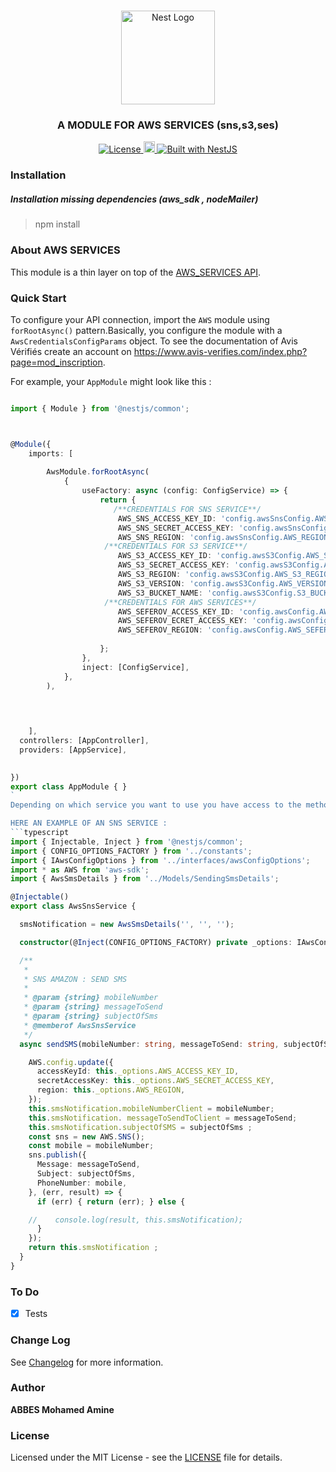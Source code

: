 <h1 align="center"></h1>

<div align="center">
  <a href="http://nestjs.com/" target="_blank">
    <img src="https://nestjs.com/img/logo_text.svg" width="150" alt="Nest Logo" />
  </a>
</div>

<h3 align="center">A MODULE FOR AWS SERVICES (sns,s3,ses)</h3>

<div align="center">
  <a href="https://nestjs.com" target="_blank">
    <img src="https://img.shields.io/badge/license-MIT-brightgreen.svg" alt="License" />
    <img src="https://badge.fury.io/js/%40nestjsplus%2Fmassive.svg" alt="npm version" height="18">    <img src="https://img.shields.io/badge/built%20with-NestJs-red.svg" alt="Built with NestJS">
  </a>
</div>

### Installation
##### Installation missing dependencies (aws_sdk , nodeMailer)
> npm install

### About AWS SERVICES

This module is a thin layer on top of the [AWS_SERVICES API](https://aws.amazon.com/fr/#).



### Quick Start

To configure your API connection, import the `AWS` module using `forRootAsync()` pattern.Basically, you configure the module with a `AwsCredentialsConfigParams` object. To see the documentation of Avis Vérifiés create an account on https://www.avis-verifies.com/index.php?page=mod_inscription.

For example, your `AppModule` might look like this :

```typescript

import { Module } from '@nestjs/common';



@Module({
    imports: [
      
        AwsModule.forRootAsync(
            {
                useFactory: async (config: ConfigService) => {
                    return {
                       /**CREDENTIALS FOR SNS SERVICE**/
                        AWS_SNS_ACCESS_KEY_ID: 'config.awsSnsConfig.AWS_ACCESS_KEY_ID',
                        AWS_SNS_SECRET_ACCESS_KEY: 'config.awsSnsConfig.AWS_SECRET_ACCESS_KEY',
                        AWS_SNS_REGION: 'config.awsSnsConfig.AWS_REGION',
                     /**CREDENTIALS FOR S3 SERVICE**/
                        AWS_S3_ACCESS_KEY_ID: 'config.awsS3Config.AWS_S3_ACCESS_KEY_ID',
                        AWS_S3_SECRET_ACCESS_KEY: 'config.awsS3Config.AWS_S3_SECRET_ACCESS_KEY',
                        AWS_S3_REGION: 'config.awsS3Config.AWS_S3_REGION',
                        AWS_S3_VERSION: 'config.awsS3Config.AWS_VERSION',
                        AWS_S3_BUCKET_NAME: 'config.awsS3Config.S3_BUCKET_NAME',
                     /**CREDENTIALS FOR AWS SERVICES**/
                        AWS_SEFEROV_ACCESS_KEY_ID: 'config.awsConfig.AWS__SEFEROV_ACCESS_KEY_ID',
                        AWS_SEFEROV_ECRET_ACCESS_KEY: 'config.awsConfig.AWS_SEFEROV_SECRET_ACCESS_KEY',
                        AWS_SEFEROV_REGION: 'config.awsConfig.AWS_SEFEROV_REGION',
                      
                    };
                },
                inject: [ConfigService],
            },
        ),

 
      

    ],
  controllers: [AppController],
  providers: [AppService],
  

})
export class AppModule { }
`
Depending on which service you want to use you have access to the method of the requested service (SNS_SERVICE, S3_SERVICE,SES_SERVICE) which you can inject into any provider.

HERE AN EXAMPLE OF AN SNS SERVICE :
```typescript
import { Injectable, Inject } from '@nestjs/common';
import { CONFIG_OPTIONS_FACTORY } from '../constants';
import { IAwsConfigOptions } from '../interfaces/awsConfigOptions';
import * as AWS from 'aws-sdk';
import { AwsSmsDetails } from '../Models/SendingSmsDetails';

@Injectable()
export class AwsSnsService {

  smsNotification = new AwsSmsDetails('', '', '');

  constructor(@Inject(CONFIG_OPTIONS_FACTORY) private _options: IAwsConfigOptions) { }

  /**
   *
   * SNS AMAZON : SEND SMS
   *
   * @param {string} mobileNumber
   * @param {string} messageToSend
   * @param {string} subjectOfSms
   * @memberof AwsSnsService
   */
  async sendSMS(mobileNumber: string, messageToSend: string, subjectOfSms: string): Promise<AwsSmsDetails> {

    AWS.config.update({
      accessKeyId: this._options.AWS_ACCESS_KEY_ID,                              
      secretAccessKey: this._options.AWS_SECRET_ACCESS_KEY,     
      region: this._options.AWS_REGION,                                          
    });
    this.smsNotification.mobileNumberClient = mobileNumber;
    this.smsNotification. messageToSendToClient = messageToSend;
    this.smsNotification.subjectOfSMS = subjectOfSms ;
    const sns = new AWS.SNS();
    const mobile = mobileNumber;
    sns.publish({
      Message: messageToSend,
      Subject: subjectOfSms,
      PhoneNumber: mobile,
    }, (err, result) => {
      if (err) { return (err); } else {

    //    console.log(result, this.smsNotification);
      }
    });
    return this.smsNotification ;
  }
}
```



### To Do

- [x] Tests

### Change Log

See [Changelog](CHANGELOG.md) for more information.

### Author

**ABBES Mohamed Amine**

### License

Licensed under the MIT License - see the [LICENSE](LICENSE) file for details.
